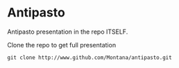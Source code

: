 # Antipasto
Antipasto presentation in the repo ITSELF.

Clone the repo to get full presentation 

```git clone http://www.github.com/Montana/antipasto.git```

